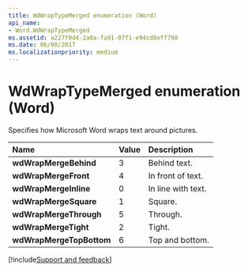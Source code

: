 ```yaml
---
title: WdWrapTypeMerged enumeration (Word)
api_name:
- Word.WdWrapTypeMerged
ms.assetid: a227f0d4-2a0a-fa91-07f1-e94cd8eff798
ms.date: 06/08/2017
ms.localizationpriority: medium
---
```



# WdWrapTypeMerged enumeration (Word)

Specifies how Microsoft Word wraps text around pictures.



|Name|Value|Description|
|:-----|:-----|:-----|
| **wdWrapMergeBehind**|3|Behind text.|
| **wdWrapMergeFront**|4|In front of text.|
| **wdWrapMergeInline**|0|In line with text.|
| **wdWrapMergeSquare**|1|Square.|
| **wdWrapMergeThrough**|5|Through.|
| **wdWrapMergeTight**|2|Tight.|
| **wdWrapMergeTopBottom**|6|Top and bottom.|

[!include[Support and feedback](~/includes/feedback-boilerplate.md)]